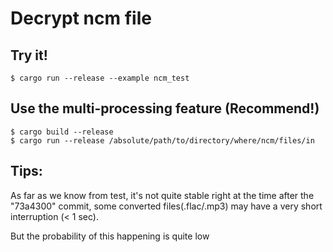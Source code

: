 # Decrypt ncm file


## Try it!

```shell script
$ cargo run --release --example ncm_test
```

## Use the multi-processing feature (Recommend!)

```shell script
$ cargo build --release
$ cargo run --release /absolute/path/to/directory/where/ncm/files/in
```



## Tips:

As far as we know from test, it's not quite stable right at the time after the "73a4300" commit, some converted files(.flac/.mp3)
may have a very short interruption (< 1 sec).

But the probability of this happening is quite low
